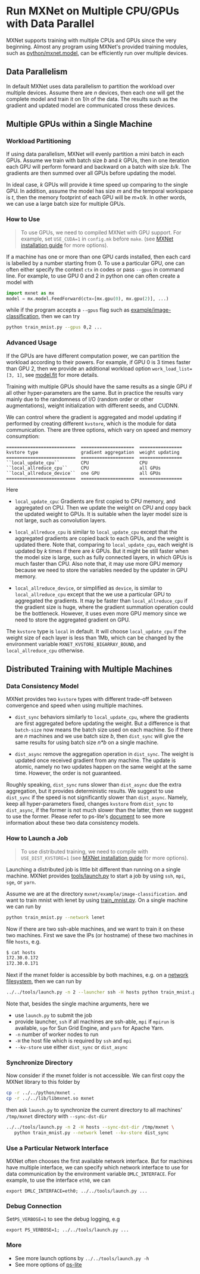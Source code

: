 # Run MXNet on Multiple CPU/GPUs with Data Parallel

MXNet supports training with multiple CPUs and GPUs since the very
beginning. Almost any program using MXNet's provided training modules, such as
[python/mxnet.model](https://github.com/dmlc/mxnet/blob/master/python/mxnet/model.py),
can be efficiently run over multiple devices.

## Data Parallelism

In default MXNet uses data parallelism to partition the workload over multiple
devices. Assume there are *n* devices, then each one will get the complete model
and train it on *1/n* of the data. The results such as the gradient and
updated model are communicated cross these devices.

## Multiple GPUs within a Single Machine

### Workload Partitioning

If using data parallelism, MXNet will evenly partition a mini batch in each
GPUs. Assume we train with batch size *b* and *k* GPUs, then in one iteration
each GPU will perform forward and backward on a batch with size *b/k*. The
gradients are then summed over all GPUs before updating the model.

In ideal case, *k* GPUs will provide *k* time speed up comparing to the single
GPU. In addition, assume the model has size *m* and the temporal workspace is
*t*, then the memory footprint of each GPU will be *m+t/k*. In other words, we
can use a large batch size for multiple GPUs.

### How to Use

> To use GPUs, we need to compiled MXNet with GPU support. For
> example, set `USE_CUDA=1` in `config.mk` before `make`. (see
> [MXNet installation guide](http://mxnet.io/get_started/setup.html) for more options).

If a machine has one or more than one GPU cards installed, then each card is
labelled by a number starting from 0. To use a particular GPU, one can often
either specify the context `ctx` in codes or pass `--gpus` in command line. For
example, to use GPU 0 and 2 in python one can often create a model with
```python
import mxnet as mx
model = mx.model.FeedForward(ctx=[mx.gpu(0), mx.gpu(2)], ...)
```
while if the program accepts a `--gpus` flag such as
[example/image-classification](https://github.com/dmlc/mxnet/tree/master/example/image-classification),
then we can try
```bash
python train_mnist.py --gpus 0,2 ...
```

### Advanced Usage

If the GPUs are have different computation power, we can partition the workload
according to their powers. For example, if GPU 0 is 3 times faster than GPU 2,
then we provide an additional workload option `work_load_list=[3, 1]`, see
[model.fit](../api/python/model.html#mxnet.model.FeedForward.fit) for more
details.

Training with multiple GPUs should have the same results as a single GPU if all
other hyper-parameters are the same. But in practice the results vary mainly due
to the randomness of I/O (random order or other augmentations), weight
initialization with different seeds, and CUDNN.

We can control where the gradient is aggregated and model updating if performed
by creating different `kvstore`, which is the module for data
communication. There are three options,
which vary on speed and memory consumption:

```eval_rst
==========================  ====================  ================
kvstore type                gradient aggregation  weight updating
==========================  ====================  ================
``local_update_cpu``        CPU                   CPU
``local_allreduce_cpu``     CPU                   all GPUs
``local_allreduce_device``  one GPU               all GPUs
==========================  ====================  ================
```

Here
- `local_update_cpu`: Gradients are first copied to CPU memory, and aggregated
  on CPU. Then we update the weight on CPU and copy back the updated weight to
  GPUs. It is suitable when the layer model size is not large, such as
  convolution layers.

- `local_allreduce_cpu` is similar to `local_update_cpu` except that the
  aggregated gradients are copied back to each GPUs, and the weight is updated
  there. Note that, comparing to `local_update_cpu`, each weight is updated by
  *k* times if there are *k* GPUs. But it might be still faster when the model
  size is large, such as fully connected layers, in which GPUs is much faster
  than CPU. Also note that, it may use more GPU memory because we need to store
  the variables needed by the updater in GPU memory.

- `local_allreduce_device`, or simplified as `device`, is similar to
   `local_allreduce_cpu` except that the we use a particular GPU to aggregated
   the gradients. It may be faster than `local_allreduce_cpu` if the gradient
   size is huge, where the gradient summation operation could be the
   bottleneck. However, it uses even more GPU memory since we need to store the
   aggregated gradient on GPU.

The `kvstore` type is `local` in default. It will choose `local_update_cpu` if the
weight size of each layer is less than 1Mb, which can be changed by
the environment variable `MXNET_KVSTORE_BIGARRAY_BOUND`, and
`local_allreduce_cpu` otherwise.

## Distributed Training with Multiple Machines

### Data Consistency Model

MXNet provides two `kvstore` types with different trade-off between convergence
and speed when using multiple machines.

- `dist_sync` behaviors similarly to `local_update_cpu`, where the gradients are
  first aggregated before updating the weight. But a difference is that
  `batch-size` now means the batch size used on each machine. So if there are *n*
  machines and we use batch size *b*, then `dist_sync` will give the same
  results for using batch size *n\*b* on a single machine.

- `dist_async` remove the aggregation operation in `dist_sync`. The weight is
  updated once received gradient from any machine. The update is atomic,
  namely no two updates happen on the same weight at the same time. However,
  the order is not guaranteed.

Roughly speaking, `dist_sync` runs slower than `dist_async` due the extra
aggregation, but it provides deterministic results. We suggest to use
`dist_sync` if the speed is not significantly slower than `dist_async`. Namely,
keep all hyper-parameters fixed, changes `kvstore` from `dist_sync` to
`dist_async`, if the former is not much slower than the latter, then we suggest
to use the former. Please refer to ps-lite's
[document](http://ps-lite.readthedocs.org/en/latest/overview.html) to see more
information about these two data consistency models.

### How to Launch a Job

> To use distributed training, we need to compile with `USE_DIST_KVSTORE=1`
> (see [MXNet installation guide](http://mxnet.io/get_started/setup.html) for more options).

Launching a distributed job is little bit different than running on a single
machine. MXNet provides
[tools/launch.py](https://github.com/dmlc/mxnet/blob/master/tools/launch.py) to
start a job by using `ssh`, `mpi`, `sge`, or `yarn`.

Assume we are at the directory `mxnet/example/image-classification`.  and want
to train mnist with lenet by using
[train_mnist.py](https://github.com/dmlc/mxnet/blob/master/example/image-classification/train_mnist.py).
On a single machine  we can run by

```bash
python train_mnist.py --network lenet
```

Now if there are two ssh-able machines, and we want to train it on these two
machines.
First we save the IPs (or hostname) of these two machines in file `hosts`, e.g.

```bash
$ cat hosts
172.30.0.172
172.30.0.171
```

Next if the mxnet folder is accessible by both machines, e.g. on a
[network filesystem](https://help.ubuntu.com/lts/serverguide/network-file-system.html),
then we can run by

```bash
../../tools/launch.py -n 2 --launcher ssh -H hosts python train_mnist.py --network lenet --kv-store dist_sync
```

Note that, besides the single machine arguments, here we

- use `launch.py` to submit the job
- provide launcher, `ssh` if all machines are ssh-able, `mpi` if `mpirun` is
  available, `sge` for Sun Grid Engine, and `yarn` for Apache Yarn.
- `-n` number of worker nodes to run
- `-H` the host file which is required by `ssh` and `mpi`
- `--kv-store` use either `dist_sync` or `dist_async`


### Synchronize Directory

Now consider if the mxnet folder is not accessible. We can first copy the MXNet
library to this folder by
```bash
cp -r ../../python/mxnet .
cp -r ../../lib/libmxnet.so mxnet
```

then ask `launch.py` to synchronize the current directory to all machines'
 `/tmp/mxnet` directory with `--sync-dst-dir`

```bash
../../tools/launch.py -n 2 -H hosts --sync-dst-dir /tmp/mxnet \
   python train_mnist.py --network lenet --kv-store dist_sync
```

### Use a Particular Network Interface

MXNet often chooses the first available network interface. But for machines have
multiple interface, we can specify which network interface to use for data
communication by the environment variable `DMLC_INTERFACE`. For example, to use
the interface `eth0`, we can

```
export DMLC_INTERFACE=eth0; ../../tools/launch.py ...
```

### Debug Connection

Set`PS_VERBOSE=1` to see the debug logging, e.g
```
export PS_VERBOSE=1; ../../tools/launch.py ...
```

### More

- See more launch options by `../../tools/launch.py -h`
- See more options of [ps-lite](http://ps-lite.readthedocs.org/en/latest/how_to.html)
